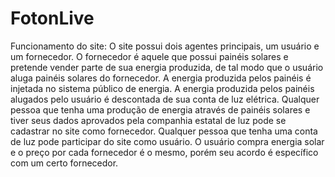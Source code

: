 # FotonLive
Funcionamento do site: O site possui dois agentes principais, um usuário e um fornecedor.
O fornecedor é aquele que possui painéis solares e pretende vender parte de sua energia produzida,
de tal modo que o usuário aluga painéis solares do fornecedor. A energia produzida pelos painéis
é injetada no sistema público de energia. A energia produzida pelos painéis alugados pelo usuário
é descontada de sua conta de luz elétrica. Qualquer pessoa que tenha uma produção de energia através
de painéis solares e tiver seus dados aprovados pela companhia estatal de luz pode se cadastrar no
site como fornecedor. Qualquer pessoa que tenha uma conta de luz pode participar do site como usuário.
O usuário compra energia solar e o preço por cada fornecedor é o mesmo, porém seu acordo é específico
com um certo fornecedor.
